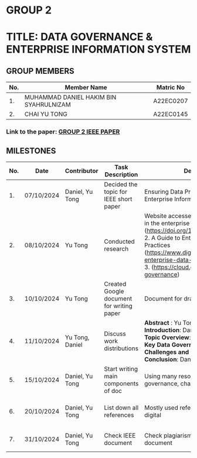 # GROUP 2
# TITLE: DATA GOVERNANCE & ENTERPRISE INFORMATION SYSTEM
## GROUP MEMBERS
|No. | Member Name | Matric No|
|--|--|--|
|1. | MUHAMMAD DANIEL HAKIM BIN SYAHRULNIZAM |A22EC0207 |
|2. | CHAI YU TONG | A22EC0145 |

### Link to the paper: [GROUP 2 IEEE PAPER](https://docs.google.com/document/d/1GCiyAhlD7vUHCjejl1700AW-S6vBR68ZmoA79K6gQNM/edit)

## MILESTONES
|No. | Date | Contributor | Task Description | Details/Resources Used | Status | Next Steps
|--|--|--|--|--|--|--|
|1. | 07/10/2024 | Daniel, Yu Tong | Decided the topic for IEEE short paper | Ensuring Data Privacy through Data Governance in Enterprise Information System| Completed | Begin initial research on the topic |
|2. | 08/10/2024 | Yu Tong | Conducted research |Website accessed:1. Security, privacy and forensics in the enterprise information systems (https://doi.org/10.1080/17517575.2020.1791364)<br>2. A Guide to Enterprise Data Protection Best Practices (https://www.digitalguardian.com/blog/guide-enterprise-data-protection-best-practices)<br>3. (https://cloud.google.com/learn/what-is-data-governance)| Completed | Start drafting literature review |
|3. | 10/10/2024 | Yu Tong | Created Google document for writing paper | Document for draft initiated | Completed | Begin writing Introduction and Abstract |
|4. | 11/10/2024 | Yu Tong, Daniel  | Discuss work distributions | **Abstract** : Yu Tong<br>**Introduction**: Daniel<br>**Topic Overview**: Yu Tong<br>**Key Data Governance Practice**: Daniel, Yu Tong<br>**Challenges and solutions**: Daniel, Yu Tong<br>**Conclusion**: Daniel<br>| Completed | Start working on respective sections |
|5. | 15/10/2024 | Daniel, Yu Tong | Start writing main components of doc | Using many resources to gain idea on data governance, challenges and solutions | Completed | List down all references been used |
|6. | 20/10/2024 | Daniel, Yu Tong | List down all references | Mostly used references from internet such as journal digital | Completed | Check and submit using Turnitin |
|7. | 31/10/2024 | Daniel, Yu Tong | Check IEEE document | Check plagiarism using Turnitin and submit IEEE document | Completed | Focus on assignment 2 |

